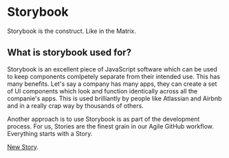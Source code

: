 # Storybook

Storybook is the construct. Like in the Matrix.

## What is storybook used for? 

Storybook is an excellent piece of JavaScript software which can be used to keep components comlpetely separate from their intended use. This has many benefits. Let's say a company has many apps, they can create a set of UI components which look and function identically across all the companie's apps. This is used brilliantly by people like Atlassian and Airbnb and in a really crap way by thousands of others.

Another approach is to use Storybook is as part of the development process. For us, Stories are the finest grain in our Agile GitHub workflow. Everything starts with a Story.

[New Story](https://github.com/listingslab-software/storybook/issues/new/choose).